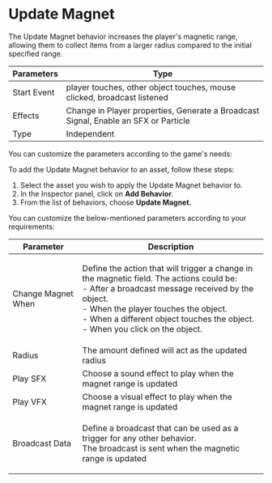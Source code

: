 # Update Magnet

The Update Magnet behavior increases the player's magnetic range, allowing them to collect items from a larger radius compared to the initial specified range.

| Parameters  | Type                                                                                |
| ----------- | ----------------------------------------------------------------------------------- |
| Start Event | player touches, other object touches, mouse clicked, broadcast listened             |
| Effects     | Change in Player properties, Generate a Broadcast Signal, Enable an SFX or Particle |
| Type        | Independent                                                                         |

You can customize the parameters according to the game's needs:

To add the Update Magnet behavior to an asset, follow these steps:

1. Select the asset you wish to apply the Update Magnet behavior to.
2. In the Inspector panel, click on **Add Behavior**.
3. From the list of behaviors, choose **Update Magnet.**

You can customize the below-mentioned parameters according to your requirements:

| Parameter          | Description                                                                                                                                                                                                                                                                              |
| ------------------ | ---------------------------------------------------------------------------------------------------------------------------------------------------------------------------------------------------------------------------------------------------------------------------------------- |
| Change Magnet When | <p>Define the action that will trigger a change in the magnetic field. The actions could be:<br>- After a broadcast message received by the object.<br>- When the player touches the object.<br>- When a different object touches the object.<br>- When you click on the object.<br></p> |
| Radius             | The amount defined will act as the updated radius                                                                                                                                                                                                                                        |
| Play SFX           | Choose a sound effect to play when the magnet range is updated                                                                                                                                                                                                                           |
| Play VFX           | Choose a visual effect to play when the magnet range is updated                                                                                                                                                                                                                          |
| Broadcast Data     | <p>Define a broadcast that can be used as a trigger for any other behavior. <br>The broadcast is sent when the magnetic range is updated</p>                                                                                                                                             |
